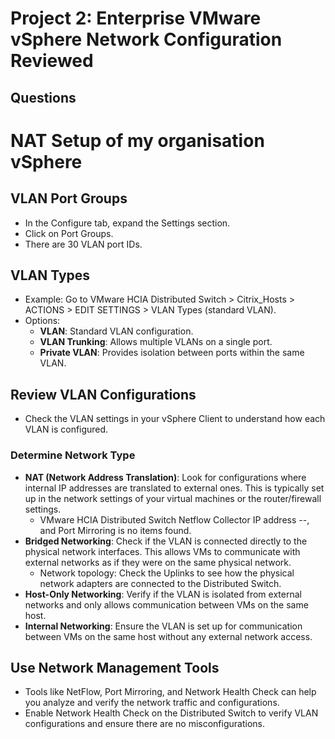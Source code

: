 # Project 2: Enterprise VMware vSphere Network Configuration Reviewed

## Questions

# NAT Setup of my organisation vSphere

## VLAN Port Groups
- In the Configure tab, expand the Settings section.
- Click on Port Groups.
- There are 30 VLAN port IDs.

## VLAN Types
- Example: Go to VMware HCIA Distributed Switch > Citrix_Hosts > ACTIONS > EDIT SETTINGS > VLAN Types (standard VLAN).
- Options:
  - **VLAN**: Standard VLAN configuration.
  - **VLAN Trunking**: Allows multiple VLANs on a single port.
  - **Private VLAN**: Provides isolation between ports within the same VLAN.

## Review VLAN Configurations
- Check the VLAN settings in your vSphere Client to understand how each VLAN is configured.

### Determine Network Type
- **NAT (Network Address Translation)**: Look for configurations where internal IP addresses are translated to external ones. This is typically set up in the network settings of your virtual machines or the router/firewall settings.
  - VMware HCIA Distributed Switch Netflow Collector IP address --, and Port Mirroring is no items found.
- **Bridged Networking**: Check if the VLAN is connected directly to the physical network interfaces. This allows VMs to communicate with external networks as if they were on the same physical network.
  - Network topology: Check the Uplinks to see how the physical network adapters are connected to the Distributed Switch.
- **Host-Only Networking**: Verify if the VLAN is isolated from external networks and only allows communication between VMs on the same host.
- **Internal Networking**: Ensure the VLAN is set up for communication between VMs on the same host without any external network access.

## Use Network Management Tools
- Tools like NetFlow, Port Mirroring, and Network Health Check can help you analyze and verify the network traffic and configurations.
- Enable Network Health Check on the Distributed Switch to verify VLAN configurations and ensure there are no misconfigurations.
